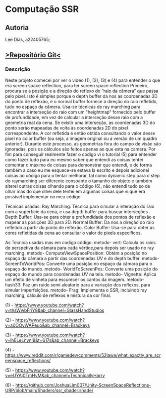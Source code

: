 # Computação SSR

## Autoria

Lee Dias, a22405765;

## [>Repositório Git<](https://github.com/Lee-Dias/Computa-o-SSR.git)

### Descrição

Neste projeto comecei por ver o video (1), (2), (3) e (4) para entender o que era screen space reflection, para ter screen space reflection Primeiro,
procura se a posição e a direção do reflexo do “raio da câmera” que passa pelo pixel.
Isto é simples porque o depth buffer da nos as coordenadas 3D do ponto de reflexão, e o normal buffer fornece a direção do raio refletido, tudo no espaço da câmera.
Usa-se técnicas de ray marching para encontrar a interseção do raio com um "heightmap" fornecido pelo buffer de profundidade, em vez de calcular a interseção desse raio com a geometria real da cena.
Se existir uma interseção, as coordenadas 3D do ponto serão mapeadas de volta às coordenadas 2D do pixel correspondente.
A cor refletida é então obtida consultando o valor desse pixel no color buffer (ou seja, a imagem original ou a versão de um quadro anterior). Durante este processo, as geometrias fora do campo de visão são ignoradas, pois os cálculos são feitos apenas ao que esta na camera.
Por fim para conseguir realmente fazer o código vi o tutorial (5) para entender como fazer tudo para eu mesmo saber que entendi as coisas tentei comentar o máximo de coisas para demonstrar que entendi,
e de forma também a caso eu me esquece-se estava la escrito e depois adicionei coisas ao código para o tentar melhorar,
tal como dynamic step para o step do raymarching ser diferente consoante o tamanho do objeto e também alterei outras coisas olhando para o código (6),
não entendi tudo so de olhar mas do que olhei dele tentei em algumas coisas que vi que era possível implementar no meu código.

Técnicas usadas:
Ray Marching: Técnica para simular a interação do raio com a superfície da cena, e usa depth buffer para buscar interseções .
Depth Buffer: Usa-se para obter a profundidade dos pontos de reflexão e mapear as posições 3D para 2D.
Normal Buffer: Da nos a direção do raio refletido a partir do ponto de reflexão.
Color Buffer: Usa-se para obter as cores refletidas da cena ao consultar o valor de pixels específicos.

As Tecnica usadas mas em codigo  código:
metodo- vert: Calcula os raios de perspetiva da câmara para cada vértice,para depois ser usado no ray marching.
metodo- ComputeViewSpacePosition: Obtém a posição no espaço da câmara a partir das coordenadas UV e do depth buffer.
metodo- ScreenToWorldPos: Converte uma posição no espaço da câmara para o espaço do mundo.
metodo- WorldToScreenPos: Converte uma posição do espaço do mundo para coordenadas UV na tela.
metodo- Vignette: Aplica um efeito de vinheta para escurecer os cantos da imagem.
metodo- hash33: Faz um ruido semi aleatorio para a variação dos reflexos, para simular imperfeições.
metodo- Frag: Implementa o SSR, incluindo ray marching, cálculo de reflexos e mistura da cor final.




(1) - https://www.youtube.com/watch?v=thsWwbFriY8&ab_channel=GlassHandStudios

(2) - https://www.youtube.com/watch?v=a0OQvWAPeuo&ab_channel=Brackeys

(3) - https://www.youtube.com/watch?v=lhELeLnynI8&t=617s&ab_channel=Brackeys

(4) - https://www.reddit.com/r/gamedev/comments/52lawa/what_exactly_are_screenspace_reflections/

(5) - https://www.youtube.com/watch?v=eUYAj0TmHvM&ab_channel=TechnicallyHarry

(6) - https://github.com/JoshuaLim007/Unity-ScreenSpaceReflections-URP/blob/main/Shaders/ssr_shader.shader
